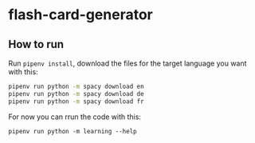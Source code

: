 # flash-card-generator
## How to run
Run `pipenv install`, download the files for the target language you want with this:
``` bash
pipenv run python -m spacy download en
pipenv run python -m spacy download de
pipenv run python -m spacy download fr
```

For now you can rrun the code with this:
```
pipenv run python -m learning --help
```
